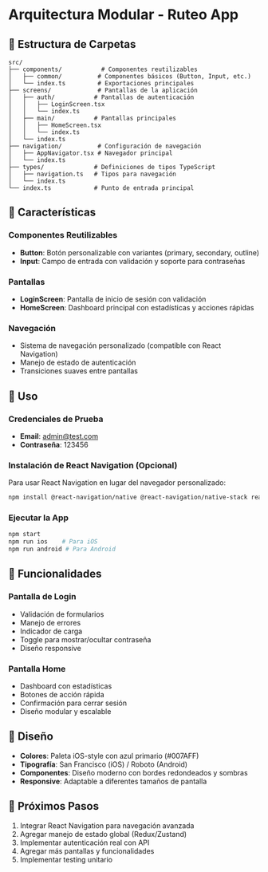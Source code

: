 # Arquitectura Modular - Ruteo App

## 📁 Estructura de Carpetas

```
src/
├── components/           # Componentes reutilizables
│   ├── common/          # Componentes básicos (Button, Input, etc.)
│   └── index.ts         # Exportaciones principales
├── screens/             # Pantallas de la aplicación
│   ├── auth/           # Pantallas de autenticación
│   │   ├── LoginScreen.tsx
│   │   └── index.ts
│   ├── main/           # Pantallas principales
│   │   ├── HomeScreen.tsx
│   │   └── index.ts
│   └── index.ts
├── navigation/          # Configuración de navegación
│   ├── AppNavigator.tsx # Navegador principal
│   └── index.ts
├── types/              # Definiciones de tipos TypeScript
│   ├── navigation.ts   # Tipos para navegación
│   └── index.ts
└── index.ts            # Punto de entrada principal
```

## 🚀 Características

### Componentes Reutilizables
- **Button**: Botón personalizable con variantes (primary, secondary, outline)
- **Input**: Campo de entrada con validación y soporte para contraseñas

### Pantallas
- **LoginScreen**: Pantalla de inicio de sesión con validación
- **HomeScreen**: Dashboard principal con estadísticas y acciones rápidas

### Navegación
- Sistema de navegación personalizado (compatible con React Navigation)
- Manejo de estado de autenticación
- Transiciones suaves entre pantallas

## 🔧 Uso

### Credenciales de Prueba
- **Email**: admin@test.com
- **Contraseña**: 123456

### Instalación de React Navigation (Opcional)
Para usar React Navigation en lugar del navegador personalizado:

```bash
npm install @react-navigation/native @react-navigation/native-stack react-native-screens
```

### Ejecutar la App
```bash
npm start
npm run ios    # Para iOS
npm run android # Para Android
```

## 📱 Funcionalidades

### Pantalla de Login
- Validación de formularios
- Manejo de errores
- Indicador de carga
- Toggle para mostrar/ocultar contraseña
- Diseño responsive

### Pantalla Home
- Dashboard con estadísticas
- Botones de acción rápida
- Confirmación para cerrar sesión
- Diseño modular y escalable

## 🎨 Diseño

- **Colores**: Paleta iOS-style con azul primario (#007AFF)
- **Tipografía**: San Francisco (iOS) / Roboto (Android)
- **Componentes**: Diseño moderno con bordes redondeados y sombras
- **Responsive**: Adaptable a diferentes tamaños de pantalla

## 🔄 Próximos Pasos

1. Integrar React Navigation para navegación avanzada
2. Agregar manejo de estado global (Redux/Zustand)
3. Implementar autenticación real con API
4. Agregar más pantallas y funcionalidades
5. Implementar testing unitario
